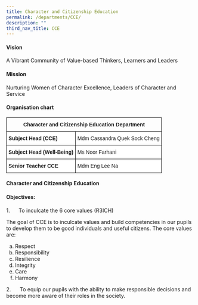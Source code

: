 ```yaml
---
title: Character and Citizenship Education
permalink: /departments/CCE/
description: ""
third_nav_title: CCE
---
```

#### **Vision** 

A Vibrant Community of Value-based Thinkers, Learners and Leaders

#### **Mission**

Nurturing Women of Character Excellence, Leaders of Character and Service

#### **Organisation chart**

<style type="text/css">
.tg  {border-collapse:collapse;border-spacing:0;}
.tg td{border-color:black;border-style:solid;border-width:1px;font-family:Arial, sans-serif;font-size:14px;
  overflow:hidden;padding:10px 5px;word-break:normal;}
.tg th{border-color:black;border-style:solid;border-width:1px;font-family:Arial, sans-serif;font-size:14px;
  font-weight:normal;overflow:hidden;padding:10px 5px;word-break:normal;}
.tg .tg-amwm{font-weight:bold;text-align:center;vertical-align:top}
.tg .tg-dgl5{background-color:#FFF;font-weight:bold;text-align:left;vertical-align:top}
.tg .tg-ktyi{background-color:#FFF;text-align:left;vertical-align:top}
</style>
<table class="tg">
<thead>
  <tr>
    <th class="tg-amwm" colspan="2">Character and Citizenship Education Department</th>
  </tr>
</thead>
<tbody>
   <tr>
    <td class="tg-dgl5">Subject Head (CCE) </td>
    <td class="tg-ktyi">Mdm Cassandra Quek Sock Cheng</td>
  </tr>
  <tr>
    <td class="tg-dgl5">Subject Head (Well-Being) </td>
    <td class="tg-ktyi">Ms Noor Farhani</td>
  </tr>
  <tr>
    <td class="tg-dgl5">Senior Teacher CCE</td>
    <td class="tg-ktyi">Mdm Eng Lee Na</td>
  </tr>
</tbody>
</table>

#### **Character and Citizenship Education**


#### Objectives:

1.      To inculcate the 6 core values (R3ICH)

The goal of CCE is to inculcate values and build competencies in our pupils to develop them to be good individuals and useful citizens. The core values are:

<ol type="a">
	<li>Respect</li>
	<li>Responsibility</li>
	<li>Resilience</li>
	<li>Integrity</li>
	<li>Care</li>
	<li>Harmony</li>
</ol>

2.      To equip our pupils with the ability to make responsible decisions and become more aware of their roles in the society.